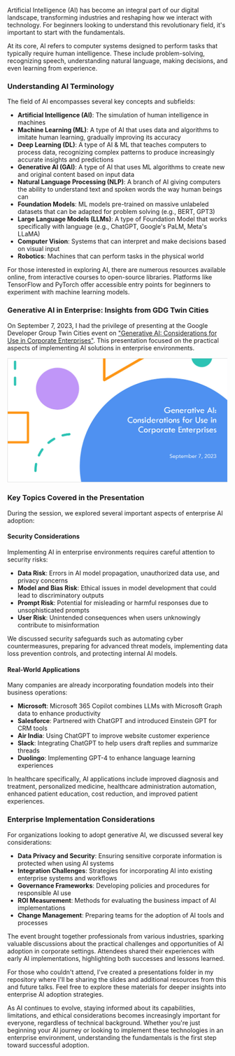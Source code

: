 Artificial Intelligence (AI) has become an integral part of our digital landscape, transforming industries and reshaping how we interact with technology. For beginners looking to understand this revolutionary field, it's important to start with the fundamentals.

At its core, AI refers to computer systems designed to perform tasks that typically require human intelligence. These include problem-solving, recognizing speech, understanding natural language, making decisions, and even learning from experience.

### Understanding AI Terminology

The field of AI encompasses several key concepts and subfields:

*   **Artificial Intelligence (AI)**: The simulation of human intelligence in machines
*   **Machine Learning (ML)**: A type of AI that uses data and algorithms to imitate human learning, gradually improving its accuracy
*   **Deep Learning (DL)**: A type of AI &amp; ML that teaches computers to process data, recognizing complex patterns to produce increasingly accurate insights and predictions
*   **Generative AI (GAI)**: A type of AI that uses ML algorithms to create new and original content based on input data
*   **Natural Language Processing (NLP)**: A branch of AI giving computers the ability to understand text and spoken words the way human beings can
*   **Foundation Models**: ML models pre-trained on massive unlabeled datasets that can be adapted for problem solving (e.g., BERT, GPT3)
*   **Large Language Models (LLMs)**: A type of Foundation Model that works specifically with language (e.g., ChatGPT, Google's PaLM, Meta's LLaMA)
*   **Computer Vision**: Systems that can interpret and make decisions based on visual input
*   **Robotics**: Machines that can perform tasks in the physical world

For those interested in exploring AI, there are numerous resources available online, from interactive courses to open-source libraries. Platforms like TensorFlow and PyTorch offer accessible entry points for beginners to experiment with machine learning models.

### Generative AI in Enterprise: Insights from GDG Twin Cities

On September 7, 2023, I had the privilege of presenting at the Google Developer Group Twin Cities event on ["Generative AI: Considerations for Use in Corporate Enterprises"](https://gdg.community.dev/events/details/google-gdg-twin-cities-presents-generative-ai-considerations-for-use-in-corporate-enterprises/). This presentation focused on the practical aspects of implementing AI solutions in enterprise environments.

![GDG Twin Cities Presentation on Generative AI in Enterprise](images/blog/gen-ai-enterprise/gen-ai-enterprise-featured.jpg)

### Key Topics Covered in the Presentation

During the session, we explored several important aspects of enterprise AI adoption:

#### Security Considerations

Implementing AI in enterprise environments requires careful attention to security risks:

*   **Data Risk**: Errors in AI model propagation, unauthorized data use, and privacy concerns
*   **Model and Bias Risk**: Ethical issues in model development that could lead to discriminatory outputs
*   **Prompt Risk**: Potential for misleading or harmful responses due to unsophisticated prompts
*   **User Risk**: Unintended consequences when users unknowingly contribute to misinformation

We discussed security safeguards such as automating cyber countermeasures, preparing for advanced threat models, implementing data loss prevention controls, and protecting internal AI models.

#### Real-World Applications

Many companies are already incorporating foundation models into their business operations:

*   **Microsoft**: Microsoft 365 Copilot combines LLMs with Microsoft Graph data to enhance productivity
*   **Salesforce**: Partnered with ChatGPT and introduced Einstein GPT for CRM tools
*   **Air India**: Using ChatGPT to improve website customer experience
*   **Slack**: Integrating ChatGPT to help users draft replies and summarize threads
*   **Duolingo**: Implementing GPT-4 to enhance language learning experiences

In healthcare specifically, AI applications include improved diagnosis and treatment, personalized medicine, healthcare administration automation, enhanced patient education, cost reduction, and improved patient experiences.

### Enterprise Implementation Considerations

For organizations looking to adopt generative AI, we discussed several key considerations:

*   **Data Privacy and Security**: Ensuring sensitive corporate information is protected when using AI systems
*   **Integration Challenges**: Strategies for incorporating AI into existing enterprise systems and workflows
*   **Governance Frameworks**: Developing policies and procedures for responsible AI use
*   **ROI Measurement**: Methods for evaluating the business impact of AI implementations
*   **Change Management**: Preparing teams for the adoption of AI tools and processes

The event brought together professionals from various industries, sparking valuable discussions about the practical challenges and opportunities of AI adoption in corporate settings. Attendees shared their experiences with early AI implementations, highlighting both successes and lessons learned.

For those who couldn't attend, I've created a presentations folder in my repository where I'll be sharing the slides and additional resources from this and future talks. Feel free to explore these materials for deeper insights into enterprise AI adoption strategies.

As AI continues to evolve, staying informed about its capabilities, limitations, and ethical considerations becomes increasingly important for everyone, regardless of technical background. Whether you're just beginning your AI journey or looking to implement these technologies in an enterprise environment, understanding the fundamentals is the first step toward successful adoption.